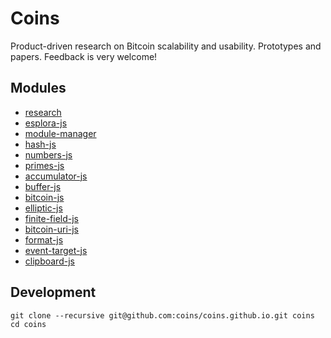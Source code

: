 # Coins
Product-driven research on Bitcoin scalability and usability. Prototypes and papers.
Feedback is very welcome! 


## Modules

- [research](https://github.com/coins/research)
- [esplora-js](https://github.com/coins/esplora-js)
- [module-manager](https://github.com/coins/module-manager)
- [hash-js](https://github.com/coins/hash-js)
- [numbers-js](https://github.com/coins/numbers-js)
- [primes-js](https://github.com/coins/primes-js)
- [accumulator-js](https://github.com/coins/accumulator-js)
- [buffer-js](https://github.com/coins/buffer-js)
- [bitcoin-js](https://github.com/coins/bitcoin-js)
- [elliptic-js](https://github.com/coins/elliptic-js)
- [finite-field-js](https://github.com/coins/finite-field-js)
- [bitcoin-uri-js](https://github.com/coins/bitcoin-uri-js)
- [format-js](https://github.com/coins/format-js)
- [event-target-js](https://github.com/coins/event-target-js)
- [clipboard-js](https://github.com/coins/clipboard-js)



## Development

```
git clone --recursive git@github.com:coins/coins.github.io.git coins
cd coins
```
